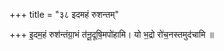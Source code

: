 +++
title = "३८ इदमहं रुशन्तम्"

+++
इ॒दम॒हं रुश॑न्तंग्रा॒भं त॑नू॒दूषि॒मपो॑हामि। यो भ॒द्रो रो॑च॒नस्तमुद॑चामि ॥